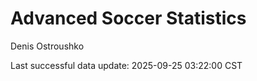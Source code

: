 # Advanced Soccer Statistics
Denis Ostroushko

<!-- gfm -->

Last successful data update: 2025-09-25 03:22:00 CST
